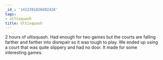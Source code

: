 ```yaml
---
_id_: '1412391826602428'
tags:
- ultisquash
title: Ultisquash
---
```


2 hours of ultisquash. Had enough for two games but the courts are falling farther and farther into disrepair so it was tough to play. We ended up using a court that was quite slippery and had no door. It made for some interesting games.
